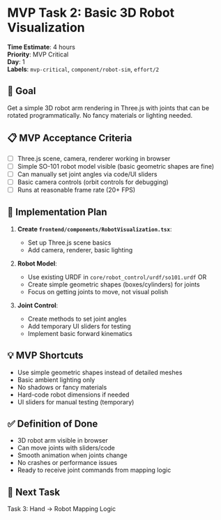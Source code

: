 # MVP Task 2: Basic 3D Robot Visualization

**Time Estimate**: 4 hours  
**Priority**: MVP Critical  
**Day**: 1  
**Labels**: `mvp-critical`, `component/robot-sim`, `effort/2`

## 🎯 Goal
Get a simple 3D robot arm rendering in Three.js with joints that can be rotated programmatically. No fancy materials or lighting needed.

## 📋 MVP Acceptance Criteria
- [ ] Three.js scene, camera, renderer working in browser
- [ ] Simple SO-101 robot model visible (basic geometric shapes are fine)
- [ ] Can manually set joint angles via code/UI sliders
- [ ] Basic camera controls (orbit controls for debugging)
- [ ] Runs at reasonable frame rate (20+ FPS)

## 🔧 Implementation Plan
1. **Create `frontend/components/RobotVisualization.tsx`**:
   - Set up Three.js scene basics
   - Add camera, renderer, basic lighting
   
2. **Robot Model**:
   - Use existing URDF in `core/robot_control/urdf/so101.urdf` OR
   - Create simple geometric shapes (boxes/cylinders) for joints
   - Focus on getting joints to move, not visual polish

3. **Joint Control**:
   - Create methods to set joint angles
   - Add temporary UI sliders for testing
   - Implement basic forward kinematics

## 💡 MVP Shortcuts
- Use simple geometric shapes instead of detailed meshes
- Basic ambient lighting only
- No shadows or fancy materials
- Hard-code robot dimensions if needed
- UI sliders for manual testing (temporary)

## ✅ Definition of Done
- 3D robot arm visible in browser
- Can move joints with sliders/code
- Smooth animation when joints change
- No crashes or performance issues
- Ready to receive joint commands from mapping logic

## 🔄 Next Task
Task 3: Hand → Robot Mapping Logic
